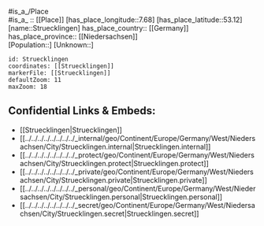 ﻿---
location: [53.12,7.68] 
mapzoom: [7,12] 
mapmarker: city 
type: City
tags:
- geo/City


SpocWebEntityId: 34631
isDeleted: false
confidential: public

---
#is_a_/Place  
#is_a_ :: [[Place]] 
[has_place_longitude::7.68] 
[has_place_latitude::53.12] 
[name::Struecklingen] 
has_place_country:: [[Germany]]  
has_place_province:: [[Niedersachsen]]  
[Population::] 
[Unknown::] 


```leaflet
id: Struecklingen
coordinates: [[Struecklingen]] 
markerFile: [[Struecklingen]] 
defaultZoom: 11 
maxZoom: 18
```


## Confidential Links & Embeds: 
- [[Struecklingen|Struecklingen]]  
- [[../../../../../../../../_internal/geo/Continent/Europe/Germany/West/Niedersachsen/City/Struecklingen.internal|Struecklingen.internal]] 
- [[../../../../../../../../_protect/geo/Continent/Europe/Germany/West/Niedersachsen/City/Struecklingen.protect|Struecklingen.protect]] 
- [[../../../../../../../../_private/geo/Continent/Europe/Germany/West/Niedersachsen/City/Struecklingen.private|Struecklingen.private]] 
- [[../../../../../../../../_personal/geo/Continent/Europe/Germany/West/Niedersachsen/City/Struecklingen.personal|Struecklingen.personal]] 
- [[../../../../../../../../_secret/geo/Continent/Europe/Germany/West/Niedersachsen/City/Struecklingen.secret|Struecklingen.secret]] 
